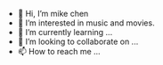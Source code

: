 - 👋 Hi, I’m mike chen
- 👀 I’m interested in music and movies.
- 🌱 I’m currently learning ...
- 💞️ I’m looking to collaborate on ...
- 📫 How to reach me ...

<!---
nccczq/nccczq is a ✨ special ✨ repository because its `README.md` (this file) appears on your GitHub profile.
You can click the Preview link to take a look at your changes.
--->
